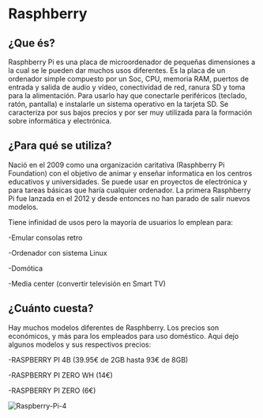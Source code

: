 # Rasphberry

## ¿Que és?
Rasphberry Pi es una placa de microordenador de pequeñas dimensiones a la cual se le pueden dar muchos usos diferentes. Es la placa de un ordenador simple compuesto por un Soc, CPU, memoria RAM, puertos de entrada y salida de audio y vídeo, conectividad de red, ranura SD y toma para la alimentación. Para usarlo hay que conectarle periféricos (teclado, ratón, pantalla) e instalarle un sistema operativo en la tarjeta SD. Se caracteriza por sus bajos precios y por ser muy utilizada para la formación sobre informática y electrónica.

## ¿Para qué se utiliza?
Nació en el 2009 como una organización caritativa (Rasphberry Pi Foundation) con el objetivo de animar y enseñar informatica en los centros educativos y universidades. Se puede usar en proyectos de electrónica y para tareas básicas que haría cualquier ordenador. La primera Rasphberry Pi fue lanzada en el 2012 y desde entonces no han parado de salir nuevos modelos. 

Tiene infinidad de usos pero la mayoría de usuarios lo emplean para:

-Emular consolas retro

-Ordenador con sistema Linux

-Domótica

-Media center (convertir televisión en Smart TV)

## ¿Cuánto cuesta?
Hay muchos modelos diferentes de Rasphberry. Los precios son económicos, y más para los empleados para uso doméstico. 
Aqui dejo algunos modelos y sus respectivos precios:

  -RASPBERRY PI 4B (39.95€ de 2GB hasta 93€ de 8GB)
  
  -RASPBERRY PI ZERO WH (14€)
  
  -RASPBERRY PI ZERO (6€)

![Raspberry-Pi-4](https://user-images.githubusercontent.com/94380525/142491872-af5f4d86-6d26-412d-9308-4b42db6794ff.jpg)
